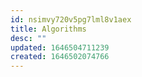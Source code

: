 ```yaml
---
id: nsimvy720v5pg7lml8v1aex
title: Algorithms
desc: ""
updated: 1646504711239
created: 1646502074766
---
```

